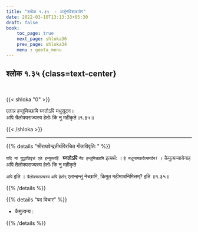 ```yaml
---
title: "श्लोक १.३५  - अर्जुनविशादयोग"
date: 2022-03-10T13:13:33+05:30
draft: false
book:
    toc_page: true
    next_page: shloka36
    prev_page: shloka34
    menu : geeta_menu
---
```




## श्लोक १.३५ {class=text-center}

<br/>

{{< shloka  "0"  >}}

एतान्न हन्तुमिच्छामि घ्नतोऽपि मधुसूदन।  
अपि त्रैलोक्यराज्यस्य हेतोः किं नु महीकृते॥१.३५॥

{{< /shloka >}}

---


{{% details "श्रीराघवेन्द्रतीर्थविरचित गीताविवृतिः " %}}

`यदि मां युद्धान्निवृत्तं एते हन्युस्तर्हि ` 
**घ्नतोऽपि** `नैव हन्तुमिच्छामि` इत्यर्थ: । 
`हे मधुनामकदैत्यमर्दन!` ।  कैमुत्यन्यायेनाह  
अपि तैलोक्यराज्यस्य हेतोः कि नु महीकृते   

`अपि` इति । `त्रैलोक्यराज्यस्य` `अपि` `हेतोर्‌` एतान्हन्तुं
नेच्छामि, किमुत महीमात्रनिमित्तम्‌? इति ॥१.३५॥

{{% /details %}}


{{% details "पद विचार" %}}

- कैमुत्यन्य :

{{% /details %}}
